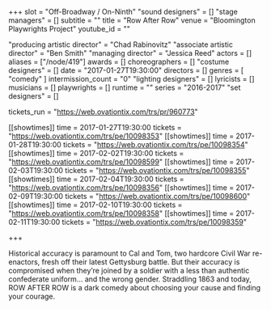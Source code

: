 +++
slot = "Off-Broadway / On-Ninth"
"sound designers" = []
"stage managers" = []
subtitle = ""
title = "Row After Row"
venue = "Bloomington Playwrights Project"
youtube_id = ""

"producing artistic director" = "Chad Rabinovitz"
"associate artistic director" = "Ben Smith"
"managing director" = "Jessica Reed"
actors = []
aliases = ["/node/419"]
awards = []
choreographers = []
"costume designers" = []
date = "2017-01-27T19:30:00"
directors = []
genres = [
  "comedy"
]
intermission_count = "0"
"lighting designers" = []
lyricists = []
musicians = []
playwrights = []
runtime = ""
series = "2016-2017"
"set designers" = []

tickets_run = "https://web.ovationtix.com/trs/pr/960773"

[[showtimes]]
time = 2017-01-27T19:30:00
tickets = "https://web.ovationtix.com/trs/pe/10098353"
[[showtimes]]
time = 2017-01-28T19:30:00
tickets = "https://web.ovationtix.com/trs/pe/10098354"
[[showtimes]]
time = 2017-02-02T19:30:00
tickets = "https://web.ovationtix.com/trs/pe/10098599"
[[showtimes]]
time = 2017-02-03T19:30:00
tickets = "https://web.ovationtix.com/trs/pe/10098355"
[[showtimes]]
time = 2017-02-04T19:30:00
tickets = "https://web.ovationtix.com/trs/pe/10098356"
[[showtimes]]
time = 2017-02-09T19:30:00
tickets = "https://web.ovationtix.com/trs/pe/10098600"
[[showtimes]]
time = 2017-02-10T19:30:00
tickets = "https://web.ovationtix.com/trs/pe/10098358"
[[showtimes]]
time = 2017-02-11T19:30:00
tickets = "https://web.ovationtix.com/trs/pe/10098359"

+++

Historical accuracy is paramount to Cal and Tom, two hardcore Civil War re-enactors, fresh off their latest Gettysburg battle. But their accuracy is compromised when they’re joined by a soldier with a less than authentic confederate uniform... and the wrong gender. Straddling 1863 and today, ROW AFTER ROW is a dark comedy about choosing your cause and finding your courage.
